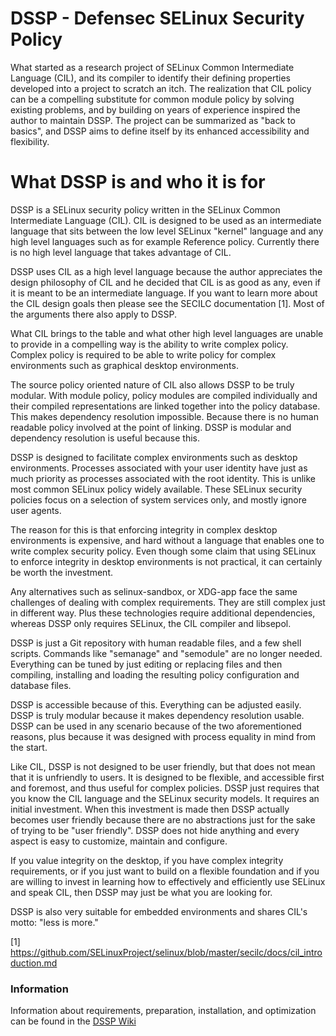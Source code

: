 # DSSP - Defensec SELinux Security Policy

What started as a research project of SELinux Common Intermediate Language (CIL), and its compiler to identify their defining properties developed into a project to scratch an itch. The realization that CIL policy can be a compelling substitute for common module policy by solving existing problems, and by building on years of experience inspired the author to maintain DSSP. The project can be summarized as "back to basics", and DSSP aims to define itself by its enhanced accessibility and flexibility.

# What DSSP is and who it is for

DSSP is a SELinux security policy written in the SELinux Common Intermediate Language (CIL). CIL is designed to be used as an intermediate language that sits between the low level SELinux "kernel" language and any high level languages such as for example Reference policy. Currently there is no high level language that takes advantage of CIL.

DSSP uses CIL as a high level language because the author appreciates the design philosophy of CIL and he decided that CIL is as good as any, even if it is meant to be an intermediate language. If you want to learn more about the CIL design goals then please see the SECILC documentation [1]. Most of the arguments there also apply to DSSP.

What CIL brings to the table and what other high level languages are unable to provide in a compelling way is the ability to write complex policy. Complex policy is required to be able to write policy for complex environments such as graphical desktop environments.

The source policy oriented nature of CIL also allows DSSP to be truly modular. With module policy, policy modules are compiled individually and their compiled representations are linked together into the policy database. This makes dependency resolution impossible. Because there is no human readable policy involved at the point of linking. DSSP is modular and dependency resolution is useful because this.

DSSP is designed to facilitate complex environments such as desktop environments. Processes associated with your user identity have just as much priority as processes associated with the root identity. This is unlike most common SELinux policy widely available. These SELinux security policies focus on a selection of system services only, and mostly ignore user agents.

The reason for this is that enforcing integrity in complex desktop environments is expensive, and hard without a language that enables one to write complex security policy. Even though some claim that using SELinux to enforce integrity in desktop environments is not practical, it can certainly be worth the investment.

Any alternatives such as selinux-sandbox, or XDG-app face the same challenges of dealing with complex requirements. They are still complex just in different way. Plus these technologies require additional dependencies, whereas DSSP only requires SELinux, the CIL compiler and libsepol.

DSSP is just a Git repository with human readable files, and a few shell scripts. Commands like "semanage" and "semodule" are no longer needed. Everything can be tuned by just editing or replacing files and then compiling, installing and loading the resulting policy configuration and database files.

DSSP is accessible because of this. Everything can be adjusted easily. DSSP is truly modular because it makes dependency resolution usable. DSSP can be used in any scenario because of the two aforementioned reasons, plus because it was designed with process equality in mind from the start.

Like CIL, DSSP is not designed to be user friendly, but that does not mean that it is unfriendly to users. It is designed to be flexible, and accessible first and foremost, and thus useful for complex policies. DSSP just requires that you know the CIL language and the SELinux security models. It requires an initial investment. When this investment is made then DSSP actually becomes user friendly because there are no abstractions just for the sake of trying to be "user friendly". DSSP does not hide anything and every aspect is easy to customize, maintain and configure.

If you value integrity on the desktop, if you have complex integrity requirements, or if you just want to build on a flexible foundation and if you are willing to invest in learning how to effectively and efficiently use SELinux and speak CIL, then DSSP may just be what you are looking for.

DSSP is also very suitable for embedded environments and shares CIL's motto: "less is more."

[1] https://github.com/SELinuxProject/selinux/blob/master/secilc/docs/cil_introduction.md

### Information

Information about requirements, preparation, installation, and optimization can be found in the [DSSP Wiki](https://github.com/defensec/dssp/wiki)
